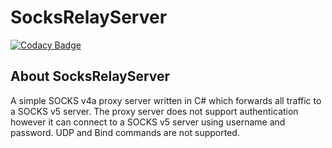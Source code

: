 # SocksRelayServer

[![Codacy Badge](https://api.codacy.com/project/badge/Grade/aaa423bd8b494a5eb4af2bd143800c0c)](https://app.codacy.com/app/brnbs/SocksRelayServer?utm_source=github.com&utm_medium=referral&utm_content=OutisNemo/SocksRelayServer&utm_campaign=Badge_Grade_Dashboard)


## About SocksRelayServer
A simple SOCKS v4a proxy server written in C# which forwards all traffic to a
SOCKS v5 server. The proxy server does not support authentication however it can
connect to a SOCKS v5 server using username and password. UDP and Bind commands
are not supported.
